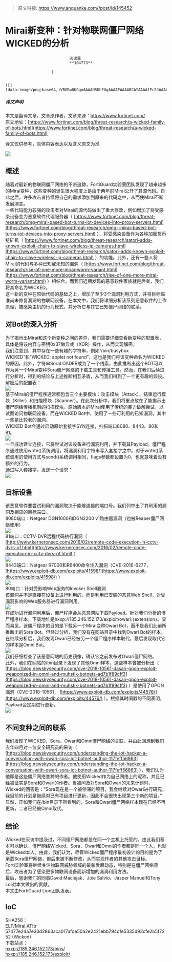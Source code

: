 > 原文链接: https://www.anquanke.com//post/id/145452 


# Mirai新变种：针对物联网僵尸网络WICKED的分析


                                阅读量   
                                **104773**
                            
                        |
                        
                                                                                                                                    ![](data:image/png;base64,iVBORw0KGgoAAAANSUhEUgAAAAEAAAABCAYAAAAfFcSJAAAAAXNSR0IArs4c6QAAAARnQU1BAACxjwv8YQUAAAAJcEhZcwAADsQAAA7EAZUrDhsAAAANSURBVBhXYzh8+PB/AAffA0nNPuCLAAAAAElFTkSuQmCC)
                                                                                            



##### 译文声明

本文是翻译文章，文章原作者，文章来源：https://www.fortinet.com/
                                <br>原文地址：[https://www.fortinet.com/blog/threat-research/a-wicked-family-of-bots.html](https://www.fortinet.com/blog/threat-research/a-wicked-family-of-bots.html)

译文仅供参考，具体内容表达以及含义原文为准

[![](https://p3.ssl.qhimg.com/t012de2b5d5580b0752.jpg)](https://p3.ssl.qhimg.com/t012de2b5d5580b0752.jpg)

## 概述

随着对最新的物联网僵尸网络的不断追踪，FortiGuard实验室团队发现了越来越多的Mirai变种，这些变种的诞生很大程度上是由于两年前Mirai公开了其源代码。自此之后，许多攻击者持续将自己的需求添加到原来的代码之中，从而使Mirai不断发展演变。<br>
一些代码能力较强的攻击者对Mirai的源代码做出了重大修改，例如增加了将受感染设备变为恶意软件代理服务器（ [https://www.fortinet.com/blog/threat-research/omg–mirai-based-bot-turns-iot-devices-into-proxy-servers.html](https://www.fortinet.com/blog/threat-research/omg--mirai-based-bot-turns-iot-devices-into-proxy-servers.html) ）、将受感染设备作为各种加密货币挖矿机（ [https://www.fortinet.com/blog/threat-research/satori-adds-known-exploit-chain-to-slave-wireless-ip-cameras.html](https://www.fortinet.com/blog/threat-research/satori-adds-known-exploit-chain-to-slave-wireless-ip-cameras.html) ）的功能。此外，还有一些人将Mirai的代码与多种已知或未知的漏洞（ [https://www.fortinet.com/blog/threat-research/rise-of-one-more-mirai-worm-variant.html](https://www.fortinet.com/blog/threat-research/rise-of-one-more-mirai-worm-variant.html) ）相结合。而我们近期发现的恶意软件家族就是后者，我们将其命名为WICKED。<br>
这一新的变种在原始代码的基础之上，增加了至少3个漏洞利用方式，并将目标瞄准尚未修复漏洞的物联网设备。在本文中，我们将详细分析该系列恶意软件的工作原理，被感染主机的行为模式，并分析它与其它已知僵尸网络的联系。



## 对Bot的深入分析

为了揭示出Mirai和这个新变种之间的差异，我们需要详细查看新变种的配置表，具体是将该内容与密钥0x37做异或（XOR）操作，从而实现解密。<br>
我们注意到，其中存在一些有趣的字符串，例如“/bin/busybox WICKED”和“WICKED: applet not found”，这也是我们将该变种命名为WICKED的原因。此外，字符串SoraLOADER成为了一个线索，由此推断出这个BOT可以作为另一个Mirai变种Sora僵尸网络的下载工具和传播工具。然而，在我们后续进行分析时，得到的结论与上述推断相互矛盾，从而我们得到了一个更有趣的假设。<br>
解密后的配置表：<br>[![](https://www.fortinet.com/blog/threat-research/a-wicked-family-of-bots/_jcr_content/root/responsivegrid/image_1153545234.img.png)](https://www.fortinet.com/blog/threat-research/a-wicked-family-of-bots/_jcr_content/root/responsivegrid/image_1153545234.img.png)<br>
基于Mirai的僵尸程序通常都包含三个主要模块：攻击模块（Attack）、结束运行模块（Killer）和扫描模块（Scanner）。在此次分析中，我们将重点放在了能揭示出僵尸网络传播机制的扫描模块。原始版本的Mirai使用了传统的暴力破解尝试，以试图访问物联网设备。而在WICKED Bot中，使用了一些可利用的已知漏洞，其中一些是比较老的漏洞。<br>
WICKED Bot会通过启动原始套接字SYN连接，扫描端口8080、8443、80和81。<br>[![](https://www.fortinet.com/blog/threat-research/a-wicked-family-of-bots/_jcr_content/root/responsivegrid/image_1953736429.img.png)](https://www.fortinet.com/blog/threat-research/a-wicked-family-of-bots/_jcr_content/root/responsivegrid/image_1953736429.img.png)<br>
一旦成功建立连接，它将尝试对该设备进行漏洞利用，并下载其Payload。僵尸程序通过使用write()系统调用，将漏洞利用字符串写入套接字之中。对于write()系统调用的使用方式与send()系统调用相同，flags参数都设置为0，也就意味着没有额外的行为。<br>
通过写入套接字，发送一个请求：<br>[![](https://www.fortinet.com/blog/threat-research/a-wicked-family-of-bots/_jcr_content/root/responsivegrid/image_1254521680.img.png)](https://www.fortinet.com/blog/threat-research/a-wicked-family-of-bots/_jcr_content/root/responsivegrid/image_1254521680.img.png)



## 目标设备

该恶意软件要尝试利用的漏洞取决于能够连接的端口号。我们列举出了其利用的漏洞及相应的目标端口。<br>
8080端口：Netgear DGN1000和DGN2200 v1路由器漏洞（也被Reaper僵尸网络使用）<br>[![](https://www.fortinet.com/blog/threat-research/a-wicked-family-of-bots/_jcr_content/root/responsivegrid/image_1362353428.img.png)](https://www.fortinet.com/blog/threat-research/a-wicked-family-of-bots/_jcr_content/root/responsivegrid/image_1362353428.img.png)<br>
81端口：CCTV-DVR远程代码执行漏洞（ [http://www.kerneronsec.com/2016/02/remote-code-execution-in-cctv-dvrs-of.html](http://www.kerneronsec.com/2016/02/remote-code-execution-in-cctv-dvrs-of.html) ）<br>[![](https://www.fortinet.com/blog/threat-research/a-wicked-family-of-bots/_jcr_content/root/responsivegrid/image_1203925971.img.png)](https://www.fortinet.com/blog/threat-research/a-wicked-family-of-bots/_jcr_content/root/responsivegrid/image_1203925971.img.png)<br>
8443端口：Netgear R7000和R6400命令注入漏洞（CVE-2016-6277， [https://www.exploit-db.com/exploits/41598/](https://www.exploit-db.com/exploits/41598/) ）<br>[![](https://www.fortinet.com/blog/threat-research/a-wicked-family-of-bots/_jcr_content/root/responsivegrid/image_707145181.img.png)](https://www.fortinet.com/blog/threat-research/a-wicked-family-of-bots/_jcr_content/root/responsivegrid/image_707145181.img.png)<br>
80端口：针对受影响Web服务的Invoker Shell漏洞<br>
该漏洞并不是直接在设备上进行利用的，而是利用已安装的恶意Web Shell，对受漏洞影响的Web服务器进行漏洞利用。<br>[![](https://www.fortinet.com/blog/threat-research/a-wicked-family-of-bots/_jcr_content/root/responsivegrid/image_1053393724.img.png)](https://www.fortinet.com/blog/threat-research/a-wicked-family-of-bots/_jcr_content/root/responsivegrid/image_1053393724.img.png)<br>
在成功进行漏洞利用后，僵尸程序会从恶意网站下载Payload。针对我们分析的僵尸程序样本，下载地址是hxxp://185.246.152.173/exploit/owari.`{`extension`}`。显而易见，该僵尸程序的目的是下载另一个Mirai变种Owari Bot，而不是我们此前所推断出的Sora Bot。但经过分析，我们没有在网站目录中找到Owari Bot的样本。在继续分析后，我们发现Owari已经被另一个僵尸程序样本取代，最后发现取代它的样本是Omni Bot。<br>[![](https://www.fortinet.com/blog/threat-research/a-wicked-family-of-bots/_jcr_content/root/responsivegrid/image_1612250907.img.png)](https://www.fortinet.com/blog/threat-research/a-wicked-family-of-bots/_jcr_content/root/responsivegrid/image_1612250907.img.png)<br>
我们仔细检查了该恶意网站的历史镜像，确认它之前发布过Owari僵尸网络。<br>
此外，我们在网站的/bin目录下发现了其他Omni样本，这些样本曾被分析出（ [https://blog.newskysecurity.com/cve-2018-10561-dasan-gpon-exploit-weaponized-in-omni-and-muhstik-botnets-ad7b1f89cff3](https://blog.newskysecurity.com/cve-2018-10561-dasan-gpon-exploit-weaponized-in-omni-and-muhstik-botnets-ad7b1f89cff3) ）是使用了GPON漏洞（CVE-2018-10561， [https://www.exploit-db.com/exploits/44576/](https://www.exploit-db.com/exploits/44576/) ）。根据其时间戳的不同表明，Payload会定期进行更新。<br>[![](https://www.fortinet.com/blog/threat-research/a-wicked-family-of-bots/_jcr_content/root/responsivegrid/image_785899459.img.png)](https://www.fortinet.com/blog/threat-research/a-wicked-family-of-bots/_jcr_content/root/responsivegrid/image_785899459.img.png)



## 不同变种之间的联系

我们发现了WICKED、Sora、Owari和Omni僵尸网络的关联，并由此回想到我们去年四月对一位安全研究员的采访（ [https://blog.newskysecurity.com/understanding-the-iot-hacker-a-conversation-with-owari-sora-iot-botnet-author-117feff56863](https://blog.newskysecurity.com/understanding-the-iot-hacker-a-conversation-with-owari-sora-iot-botnet-author-117feff56863) ），我们认为他即是这些僵尸网络变种的作者。他使用Wicked作为自己网络上的昵称，并且已经被证实是Sora和Owari的作者。当被问及对Sora和Owari的未来计划时，Wicked的回答是：“Sora现在是一个被停滞的项目，我会继续对Owari进行研究。我目前的计划是继续对已有项目进行更新，因此不会很快出现第三个新的项目。”<br>
显然，正如我们在/bin目录下所看到的，Sora和Owari僵尸网络样本现在已经不再更新，二者已经被Omni取代。



## 结论

Wicked在采访中提及过，不同僵尸网络都是在同一个主机上托管的。由此我们基本可以确认，僵尸网络Wicked、Sora、Owari和Omni的作者都是同一个人，也就是Wicked本人。由此，我们认为，尽管Wicked僵尸程序最初设计的目的是为了承载Sora僵尸网络，但后来被不断修改，从而实现作者的其他攻击目标。<br>
Forti实验室将继续关注物联网威胁领域的最新发展动态，特别是在僵尸网络背后，攻击者为了感染更多物联网设备而新增加的漏洞利用方法。<br>
最后，感谢我们的同事David Maciejak、Joie Salvio、Jasper Manuel和Tony Loi对本文做出的贡献。<br>
本文由FortiGuard Lion团队发表。



## IoC

SHA256：<br>
ELF/Mirai.AT!tr<br>
57477e24a7e30d2863aca017afde50a2e2421ebb794dfe5335d93cfe2b5f7252 (Wicked)<br>
下载站点：<br>[ hxxp://185.246.152.173/bins/](hxxp://185.246.152.173/bins/)<br>[ hxxp://185.246.152.173/exploit/](hxxp://185.246.152.173/exploit/)
